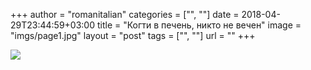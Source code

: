 +++
author = "romanitalian"
categories = ["", ""]
date = 2018-04-29T23:44:59+03:00
title = "Когти в печень, никто не вечен"
image = "imgs/page1.jpg"
layout = "post"
tags = ["", ""]
url = ""
+++

<img src="/imgs/page1.jpg">
